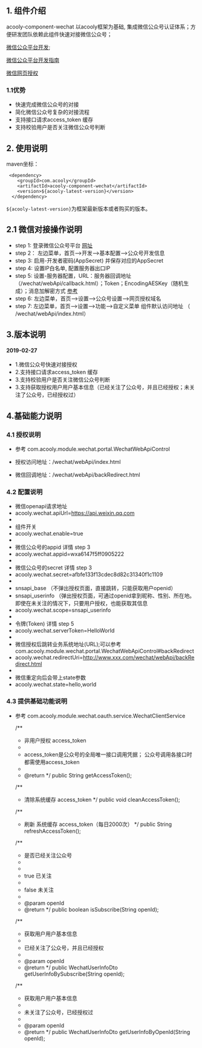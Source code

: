 <!-- title: 微信接入组件  -->
<!-- type: app -->
<!-- author: cuifuqiang-->

## 1. 组件介绍

acooly-component-wechat 以acooly框架为基础, 集成微信公众号认证体系；方便研发团队依赖此组件快速对接微信公众号；


[微信公众平台开发](https://mp.weixin.qq.com);

[微信公众平台开发指南](https://mp.weixin.qq.com/wiki?t=resource/res_main&id=mp1421135319)

[微信网页授权](https://mp.weixin.qq.com/wiki?t=resource/res_main&id=mp1421140842)

### 1.1优势

* 快速完成微信公众号的对接
* 简化微信公众号复杂的对接流程
* 支持接口请求access_token 缓存
* 支持校验用户是否关注微信公众号判断





## 2. 使用说明

maven坐标：

     <dependency>
        <groupId>com.acooly</groupId>
        <artifactId>acooly-component-wechat</artifactId>
        <version>${acooly-latest-version}</version>
      </dependency>

`${acooly-latest-version}`为框架最新版本或者购买的版本。


## 2.1 微信对接操作说明

* step 1: 登录微信公众号平台 [网址](https://mp.weixin.qq.com/?token=&lang=zh_CN)
* step 2： 左边菜单，首页-->开发-->基本配置-->公众号开发信息
* step 3: 启用-开发者密码(AppSecret) 并保存对应的AppSecret
* step 4: 设置IP白名单, 配置服务器出口IP 
* step 5: 设置-服务器配置，URL：服务器回调地址（/wechat/webApi/callback.html）；Token；EncodingAESKey（随机生成）；消息加解密方式 [参考](https://mp.weixin.qq.com/wiki?t=resource/res_main&id=mp1421135319)
* step 6: 左边菜单，首页-->设置-->公众号设置-->网页授权域名
* step 7: 左边菜单，首页-->设置-->功能-->自定义菜单  组件默认访问地址 （ /wechat/webApi/index.html）


## 3.版本说明

#### 2019-02-27

* 1.微信公众号快速对接授权
* 2.支持接口请求access_token 缓存
* 3.支持校验用户是否关注微信公众号判断
* 3.支持获取授权用户用户基本信息（已经关注了公众号，并且已经授权；未关注了公众号，已经授权过）



## 4.基础能力说明

### 4.1 授权说明

* 参考 com.acooly.module.wechat.portal.WechatWebApiControl

*  授权访问地址：/wechat/webApi/index.html
*  微信回调地址：/wechat/webApi/backRedirect.html

### 4.2 配置说明

*  微信openapi请求地址
* acooly.wechat.apiUrl=https://api.weixin.qq.com
*  
*  组件开关 
* acooly.wechat.enable=true
*  
*  微信公众号的appid 详情 step 3
* acooly.wechat.appid=wxa6147f5ff0905222
*  
*   微信公众号的secret 详情 step 3
* acooly.wechat.secret=afbfe133f13cdec8d82c31340f1c1109
*  
* snsapi_base （不弹出授权页面，直接跳转，只能获取用户openid）  
* snsapi_userinfo （弹出授权页面，可通过openid拿到昵称、性别、所在地。即使在未关注的情况下，只要用户授权，也能获取其信息 
* acooly.wechat.scope=snsapi_userinfo
*  
*  令牌(Token)  详情 step 5
* acooly.wechat.serverToken=HelloWorld
*   
*  微信授权后跳转业务系统地址(URL);可以参考 com.acooly.module.wechat.portal.WechatWebApiControl#backRedirect
* acooly.wechat.redirectUri=http://www.xxx.com/wechat/webApi/backRedirect.html
*   
*  微信重定向后会带上state参数
* acooly.wechat.state=hello,world
 

### 4.3 提供基础功能说明

 * 参考 com.acooly.module.wechat.oauth.service.WechatClientService
 
	/**
	 * 非用户授权 access_token
	 * 
	 * access_token是公众号的全局唯一接口调用凭据； 公众号调用各接口时都需使用access_token
	 * 
	 * @return
	 */
	public String getAccessToken();

	/**
	 * 清除系统缓存 access_token
	 */
	public void cleanAccessToken();

	/**
	 * 刷新 系统缓存 access_token（每日2000次）
	 */
	public String refreshAccessToken();

	/**
	 * 是否已经关注公众号
	 * 
	 * <li>true 已关注
	 * <li>false 未关注
	 * 
	 * @param openId
	 * @return
	 */
	public boolean isSubscribe(String openId);

	/**
	 * 获取用户用户基本信息
	 * <li>已经关注了公众号，并且已经授权
	 * 
	 * @param openId
	 * @return
	 */
	public WechatUserInfoDto getUserInfoBySubscribe(String openId);

	/**
	 * 获取用户用户基本信息
	 * <li>未关注了公众号，已经授权过
	 * 
	 * @param openId
	 * @return
	 */
	public WechatUserInfoDto getUserInfoByOpenId(String openId);

